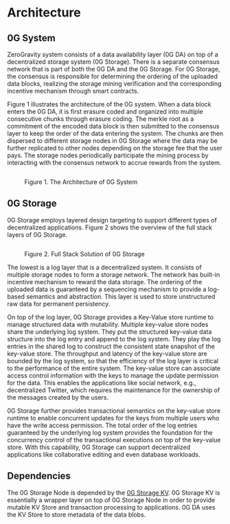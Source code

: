# Architecture

## 0G System

ZeroGravity system consists of a data availability layer (0G DA) on top of a decentralized storage system (0G Storage). There is a separate consensus network that is part of both the 0G DA and the 0G Storage. For 0G Storage, the consensus is responsible for determining the ordering of the uploaded data blocks, realizing the storage mining verification and the corresponding incentive mechanism through smart contracts.

Figure 1 illustrates the architecture of the 0G system. When a data block enters the 0G DA, it is first erasure coded and organized into multiple consecutive chunks through erasure coding. The merkle root as a commitment of the encoded data block is then submitted to the consensus layer to keep the order of the data entering the system. The chunks are then dispersed to different storage nodes in 0G Storage where the data may be further replicated to other nodes depending on the storage fee that the user pays. The storage nodes periodically participate the mining process by interacting with the consensus network to accrue rewards from the system.

<figure><img src="../../.gitbook/assets/zg-storage-architecture.png" alt=""><figcaption><p>Figure 1. The Architecture of 0G System</p></figcaption></figure>

## 0G Storage

0G Storage employs layered design targeting to support different types of decentralized applications. Figure 2 shows the overview of the full stack layers of 0G Storage.

<figure><img src="../../.gitbook/assets/zg-storage-layer.png" alt=""><figcaption><p>Figure 2. Full Stack Solution of 0G Storage</p></figcaption></figure>

The lowest is a log layer that is a decentralized system. It consists of multiple storage nodes to form a storage network. The network has built-in incentive mechanism to reward the data storage. The ordering of the uploaded data is guaranteed by a sequencing mechanism to provide a log-based semantics and abstraction. This layer is used to store unstructured raw data for permanent persistency.

On top of the log layer, 0G Storage provides a Key-Value store runtime to manage structured data with mutability. Multiple key-value store nodes share the underlying log system. They put the structured key-value data structure into the log entry and append to the log system. They play the log entries in the shared log to construct the consistent state snapshot of the key-value store. The throughput and latency of the key-value store are bounded by the log system, so that the efficiency of the log layer is critical to the performance of the entire system. The key-value store can associate access control information with the keys to manage the update permission for the data. This enables the applications like social network, e.g., decentralized Twitter, which requires the maintenance for the ownership of the messages created by the users.

0G Storage further provides transactional semantics on the key-value store runtime to enable concurrent updates for the keys from multiple users who have the write access permission. The total order of the log entries guaranteed by the underlying log system provides the foundation for the concurrency control of the transactional executions on top of the key-value store. With this capability, 0G Storage can support decentralized applications like collaborative editing and even database workloads.

## Dependencies

The 0G Storage Node is depended by the [0G Storage KV](https://github.com/0glabs/0g-storage-kv). 0G Storage KV is essentially a wrapper layer on top of 0G Storage Node in order to provide mutable KV Store and transaction processing to applications. 0G DA uses the KV Store to store metadata of the data blobs.
